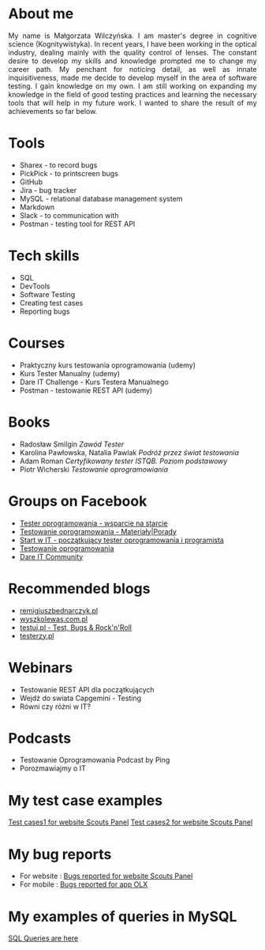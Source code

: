 # About me
<p align="justify"> My name is Małgorzata Wilczyńska. I am master's degree in cognitive science (Kognitywistyka). In recent years, I have been working in the optical industry, dealing mainly with the quality control of lenses. The constant desire to develop my skills and knowledge prompted me to change my career path. My penchant for noticing detail, as well as innate inquisitiveness, made me decide to develop myself in the area of software testing. I gain knowledge on my own. I am still working on expanding my knowledge in the field of good testing practices and learning the necessary tools that will help in my future work.  I wanted to share the result of my achievements so far below.  </p>  

# Tools
* Sharex - to record bugs
* PickPick - to printscreen bugs
* GitHub 
* Jira - bug tracker 
* MySQL - relational database management system
* Markdown 
* Slack - to communication with 
* Postman - testing tool for REST API


# Tech skills
* SQL
* DevTools
* Software Testing
* Creating test cases
* Reporting bugs


# Courses
* Praktyczny kurs testowania oprogramowania (udemy)
* Kurs Tester Manualny (udemy) 
* Dare IT Challenge - Kurs Testera Manualnego
* Postman - testowanie REST API (udemy)

# Books
* Radosław Smilgin <i> Zawód Tester </i>
* Karolina Pawłowska, Natalia Pawlak  <i> Podróż przez świat testowania </i>
* Adam Roman  <i> Certyfikowany tester ISTQB. Poziom podstawowy </i>
* Piotr Wicherski <i> Testowanie oprogramowiania </i>

# Groups on Facebook 
* <a href="https://www.facebook.com/groups/testeroprogramowania">Tester oprogramowania - wsparcie na starcie</a> 
*  <a href="https://www.facebook.com/groups/testowanie">Testowanie oprogramowania - Materiały|Porady</a> 
*  <a href="https://www.facebook.com/groups/czyitjestdlamnie">Start w IT - początkujący tester oprogramowania i programista</a> 
* <a href="https://www.facebook.com/groups/TestowanieOprogramowania">Testowanie oprogramowania </a> 
*  <a href="https://www.facebook.com/dareit.io">Dare IT Community</a> 

# Recommended blogs
*  <a href="https://remigiuszbednarczyk.pl/">remigiuszbednarczyk.pl</a> 
*  <a href="https://www.wyszkolewas.com.pl/">wyszkolewas.com.pl</a> 
*  <a href="https://www.facebook.com/testujpl/?locale=pl_PL">testuj.pl - Test, Bugs & Rock'n'Roll</a> 
*  <a href="https://testerzy.pl/">testerzy.pl</a> 

# Webinars
* Testowanie REST API dla początkujących
* Wejdź do swiata Capgemini - Testing
* Równi czy różni w IT? 

# Podcasts
* Testowanie Oprogramowania Podcast by Ping
* Porozmawiajmy o IT

# My test case examples
<a href="https://docs.google.com/document/d/1KLlXG0RL4-T7nHTPo6zspLucS6xVG6TfHPNA07nkMxI/edit?usp=share_link">Test cases1 for website Scouts Panel</a>
<a href="https://docs.google.com/document/d/1CNPNyylv6ZaZmLQT4OpxHFPM2xqZSXFhQAraRhrHy-g/edit?usp=share_link">Test cases2 for website Scouts Panel</a>

# My bug reports
* For website : <a href="https://docs.google.com/document/d/1yq9rAtbZgUXVoGIKxlJPmgsEpYLMLILN7pMn4imQKAw/edit?usp=share_link">Bugs reported for website Scouts Panel</a>
* For mobile : <a href="https://docs.google.com/document/d/1255pSjkzYpxdSzenz_hgeqC_4AqR_OJx5cOfc4J1LSA/edit?usp=share_link">Bugs reported for app OLX</a>

# My examples of queries in MySQL

<a href="https://docs.google.com/document/d/1BObVkVdZNA2CyloSpWYX1wqovvJguQt-txr2Wzv3u6s/edit?usp=share_link "> SQL Queries are here</a>

